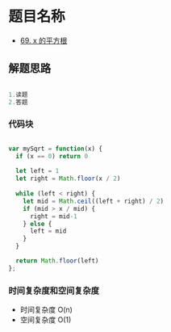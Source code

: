 # 题目名称

- [69. x 的平方根](https://leetcode-cn.com/problems/sqrtx/)

## 解题思路

```javascript

1.读题
2.答题

```

### 代码块

```javascript

var mySqrt = function(x) {
  if (x == 0) return 0
  
  let left = 1
  let right = Math.floor(x / 2)
  
  while (left < right) {
    let mid = Math.ceil((left + right) / 2) 
    if (mid > x / mid) {
      right = mid-1
    } else {
      left = mid
    }
  }

  return Math.floor(left)
};
```

### 时间复杂度和空间复杂度

- 时间复杂度 O(n)
- 空间复杂度 O(1)
